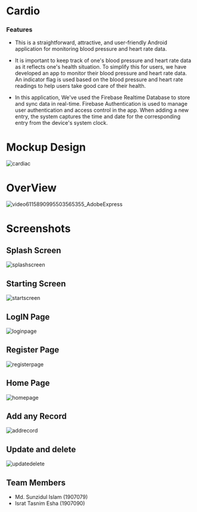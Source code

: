 # Cardio

### Features
- This is a straightforward, attractive, and user-friendly Android application for monitoring blood pressure and heart rate data.

- It is important to keep track of one's blood pressure and heart rate data as it reflects one's health situation. To simplify this for users, we have developed an app to monitor their blood pressure and heart rate data. An indicator flag is used based on the blood pressure and heart rate readings to help users take good care of their health.

- In this application, We've used the Firebase Realtime Database to store and sync data in real-time. Firebase Authentication is used to manage user authentication and access control in the app. When adding a new entry, the system captures the time and date for the corresponding entry from the device's system clock.
# Mockup Design
![cardiac](https://github.com/sunzidulislam/Cardiac-Recorder/assets/60359567/9b78aa42-414e-4339-9d07-6b2e5192ca26)

# OverView
![video6115890995503565355_AdobeExpress](https://github.com/sunzidulislam/Cardiac-Recorder/assets/60359567/4e481032-5513-4234-ad3e-6966a1dda6bb)

# Screenshots
## Splash Screen 
![splashscreen](https://github.com/sunzidulislam/Cardiac-Recorder/assets/60359567/0f6bed80-2a42-48e3-8165-a2bf471ae8ff)

## Starting Screen
![startscreen](https://github.com/sunzidulislam/Cardiac-Recorder/assets/60359567/20fd20e3-5309-4f56-8d39-ef94e13efc54)

## LogIN Page 
![loginpage](https://github.com/sunzidulislam/Cardiac-Recorder/assets/60359567/28a77e91-3c03-4706-a18f-3752c731b9ef)

## Register Page 
![registerpage](https://github.com/sunzidulislam/Cardiac-Recorder/assets/60359567/6caca939-6e1f-41f7-a1df-be77d869a6ae)
## Home Page
![homepage](https://github.com/sunzidulislam/Cardiac-Recorder/assets/60359567/934e9610-ec0f-45ac-938d-d84379899b13)

## Add any Record 
![addrecord](https://github.com/sunzidulislam/Cardiac-Recorder/assets/60359567/1ef57ae0-df73-4840-9e29-7df23f3d55b5)

## Update and delete  
![updatedelete](https://github.com/sunzidulislam/Cardiac-Recorder/assets/60359567/b4993346-d1d8-4fa2-b4d7-6551fdbbdcb2)


## Team Members
  - Md. Sunzidul Islam (1907079)
  - Israt Tasnim Esha (1907090)







